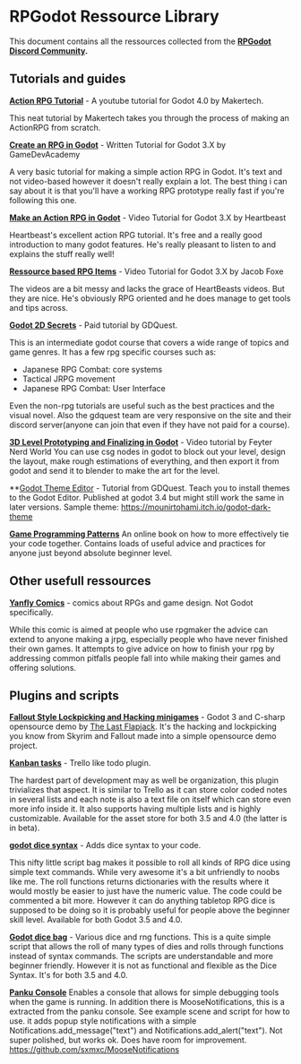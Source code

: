 # RPGodot Ressource Library
This document contains all the ressources collected from the **[RPGodot Discord Community](https://discord.gg/hHJkVXDV3X).**

## Tutorials and guides

**[Action RPG Tutorial](https://www.youtube.com/playlist?list=PLMQtM2GgbPEVuTgD4Ln17ombTg6EahSLr)** -  A youtube tutorial for Godot 4.0 by Makertech.

This neat tutorial by Makertech takes you through the process of making an ActionRPG from scratch.

**[Create an RPG in Godot](https://gamedevacademy.org/rpg-godot-tutorial/)** - Written Tutorial for Godot 3.X by GameDevAcademy

A very basic tutorial for making a simple action RPG in Godot. It's text and not video-based however it doesn't really explain a lot. The best thing i can say about it is that you'll have a working RPG prototype really fast if you're following this one.

**[Make an Action RPG in Godot](https://www.youtube.com/watch?v=mAbG8Oi-SvQ&list=PL9FzW-m48fn2SlrW0KoLT4n5egNdX-W9a)** - Video Tutorial for Godot 3.X by Heartbeast

Heartbeast's excellent action RPG tutorial. It's free and a really good introduction to many godot features. He's really pleasant to listen to and explains the stuff really well!

**[Ressource based RPG Items](https://www.youtube.com/watch?v=nR0nCFJ8-qM)** - Video Tutorial for Godot 3.X by Jacob Foxe

The videos are a bit messy and lacks the grace of HeartBeasts videos. But they are nice. He's obviously RPG oriented and he does manage to get tools and tips across.

**[Godot 2D Secrets](https://gdquest.mavenseed.com/courses/godot-2d-secrets)** - Paid tutorial by GDQuest.

This is an intermediate godot course that covers a wide range of topics and game genres. It has a few rpg specific courses such as:
- Japanese RPG Combat: core systems
- Tactical JRPG movement
- Japanese RPG Combat: User Interface

Even the non-rpg tutorials are useful such as the best practices and the visual  novel. Also the gdquest team are very responsive on the site and their discord server(anyone can join that even if they have not paid for a course).

**[3D Level Prototyping and Finalizing in Godot](https://www.youtube.com/watch?v=lJoCutmpZuU)** - Video tutorial by Feyter Nerd World
You can use csg nodes in godot to block out your level, design the layout, make rough estimations of everything, and then export it from godot and send it to blender to make the art for the level.

**[Godot Theme Editor](https://www.youtube.com/watch?v=3AGGBZVVVTw) - Tutorial from GDQuest. 
Teach you to install themes to the Godot Editor. Published at godot 3.4 but might still work the same in later versions. Sample theme:  https://mounirtohami.itch.io/godot-dark-theme

**[Game Programming Patterns](https://gameprogrammingpatterns.com/)** 
An online book on how to more effectively tie your code together. Contains loads of useful advice and practices for anyone just beyond absolute beginner level. 

## Other usefull ressources
**[Yanfly Comics](http://yanfly.moe/comics/)** - comics about RPGs and game design. Not Godot specifically.

While this comic is aimed at people who use rpgmaker the advice can extend to anyone making a jrpg, especially people who have never finished their own games. It attempts to give advice on how to finish your rpg by addressing common pitfalls people fall into while making their games and offering solutions.

## Plugins and scripts

**[Fallout Style Lockpicking and Hacking minigames](https://github.com/thelastflapjack/godot_hacking_mini_games)** - Godot 3 and C-sharp opensource demo by [The Last Flapjack](https://github.com/thelastflapjack).
It's the hacking and lockpicking you know from Skyrim and Fallout made into a simple opensource demo project. 

**[Kanban tasks](https://github.com/HolonProduction/godot_kanban_tasks)** - Trello like todo plugin.

The hardest part of development may as well be organization, this plugin trivializes that aspect. It is similar to Trello as it can store color coded notes in several lists and each note is also a text file on itself which can store even more info inside it. It also supports having multiple lists and is highly customizable. Available for the asset store for both 3.5 and 4.0 (the latter is in beta).

**[godot dice syntax](https://godotengine.org/asset-library/asset/1282)** - Adds dice syntax to your code.

This nifty little script bag makes it possible to roll all kinds of RPG dice using simple text commands. While very awesome it's a bit unfriendly to noobs like me. The roll functions returns dictionaries with the results where it would mostly be easier to just have the numeric value. The code could be commented a bit more. However it can do anything tabletop RPG dice is supposed to be doing so it is probably useful for people above the beginner skill level. Available for both Godot 3.5 and 4.0.

**[Godot dice bag](https://godotengine.org/asset-library/asset/1658)** - Various dice and rng functions.
This is a quite simple script that allows the roll of many types of dies and rolls through functions instead of syntax commands. The scripts are understandable and more beginner friendly. However it is not as functional and flexible as the Dice Syntax. It's for both 3.5 and 4.0.

**[Panku Console](https://godotengine.org/asset-library/asset/1558)** 
Enables a console that allows for simple debugging tools when the game is running.
In addition there is MooseNotifications, this is a extracted from the panku console. See example scene and script for how to use. it adds popup style notifications with a simple Notifications.add_message("text") and Notifications.add_alert("text"). Not super polished, but works ok. Does have room for improvement. https://github.com/sxmxc/MooseNotifications

